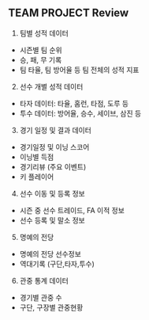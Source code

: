 ## TEAM PROJECT Review
1. 팀별 성적 데이터
 - 시즌별 팀 순위
 - 승, 패, 무 기록
 - 팀 타율, 팀 방어율 등 팀 전체의 성적 지표

2. 선수 개별 성적 데이터
 - 타자 데이터: 타율, 홈런, 타점, 도루 등
 - 투수 데이터: 방어율, 승수, 세이브, 삼진 등

3. 경기 일정 및 결과 데이터
 - 경기일정 및 이닝 스코어
 - 이닝별 득점
 - 경기리뷰 (주요 이벤트)
 - 키 플레이어

4. 선수 이동 및 등록 정보
 - 시즌 중 선수 트레이드, FA 이적 정보
 - 선수 등록 및 말소 정보

5. 명예의 전당
 - 명예의 전당 선수정보
 - 역대기록 (구단,타자,투수)

6. 관중 통계 데이터
 - 경기별 관중 수
 - 구단, 구장별 관중현황
